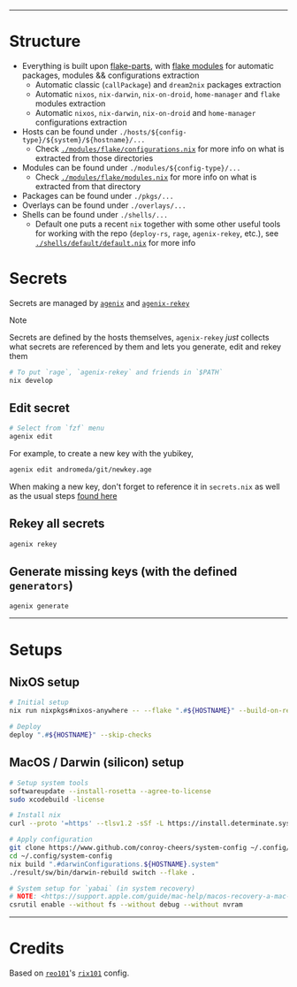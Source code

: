 <!-- <div align="center">
    <p>
        <a href="https://github.com/NixOS">
            <img src="https://img.shields.io/badge/NixOS?style=flat-square&logo=nix" alt="NixOS"/>
        </a>
        <a href="https://github.com/t184256/nix-on-droid">
            <img src="https://img.shields.io/badge/nix%2Don%2Ddroid?style=flat-square&logo=nix" alt="nix-on-droid"/>
        </a>
        <a href="https://github.com/LnL7/nix-darwin">
            <img src="https://img.shields.io/badge/nix%2Ddarwin?style=flat-square&logo=nix" alt="nix-darwin"/>
        </a>
    </p>
</div> -->

<!-- TODO: badges? -->
<div align="center">
</div>

---

# Structure

- Everything is built upon [flake-parts](https://flake.parts/), with [flake modules](./modules/flake/) for automatic packages, modules && configurations extraction
  - Automatic classic (`callPackage`) and `dream2nix` packages extraction
  - Automatic `nixos`, `nix-darwin`, `nix-on-droid`, `home-manager` and `flake` modules extraction
  - Automatic `nixos`, `nix-darwin`, `nix-on-droid` and `home-manager` configurations extraction
- Hosts can be found under `./hosts/${config-type}/${system}/${hostname}/...`
  - Check [`./modules/flake/configurations.nix`](./modules/flake/configurations.nix) for more info on what is extracted from those directories
- Modules can be found under `./modules/${config-type}/...`
  - Check [`./modules/flake/modules.nix`](./modules/flake/modules.nix) for more info on what is extracted from that directory
- Packages can be found under `./pkgs/...`
- Overlays can be found under `./overlays/...`
- Shells can be found under `./shells/...`
  - Default one puts a recent `nix` together with some other useful tools for working with the repo (`deploy-rs`, `rage`, `agenix-rekey`, etc.), see [`./shells/default/default.nix`](./shells/default/default.nix) for more info

# Secrets

Secrets are managed by [`agenix`](https://github.com/ryantm/agenix) and [`agenix-rekey`](https://github.com/oddlama/agenix-rekey)

> [!NOTE]
> Secrets are defined by the hosts themselves, `agenix-rekey` _just_ collects what secrets are referenced by them and lets you generate, edit and rekey them

```sh
# To put `rage`, `agenix-rekey` and friends in `$PATH`
nix develop
```

## Edit secret

```sh
# Select from `fzf` menu
agenix edit
```

For example, to create a new key with the yubikey,

```sh
agenix edit andromeda/git/newkey.age
```

When making a new key, don't forget to reference it in `secrets.nix` as well as the usual steps [found here](https://github.com/oddlama/agenix-rekey)

## Rekey all secrets

```sh
agenix rekey
```

## Generate missing keys (with the defined `generators`)

```sh
agenix generate
```

---

# Setups

## NixOS setup

```sh
# Initial setup
nix run nixpkgs#nixos-anywhere -- --flake ".#${HOSTNAME}" --build-on-remote --ssh-port 22 "root@${HOSTNAME}" --no-reboot

# Deploy
deploy ".#${HOSTNAME}" --skip-checks
```

## MacOS / Darwin (silicon) setup

```sh
# Setup system tools
softwareupdate --install-rosetta --agree-to-license
sudo xcodebuild -license

# Install nix
curl --proto '=https' --tlsv1.2 -sSf -L https://install.determinate.systems/nix | sh -s -- install

# Apply configuration
git clone https://www.github.com/conroy-cheers/system-config ~/.config/system-config
cd ~/.config/system-config
nix build ".#darwinConfigurations.${HOSTNAME}.system"
./result/sw/bin/darwin-rebuild switch --flake .

# System setup for `yabai` (in system recovery)
# NOTE: <https://support.apple.com/guide/mac-help/macos-recovery-a-mac-apple-silicon-mchl82829c17/mac>
csrutil enable --without fs --without debug --without nvram
```

---

# Credits

Based on [`reo101`](https://github.com/reo101)'s [`rix101`](https://github.com/reo101/rix101) config.
